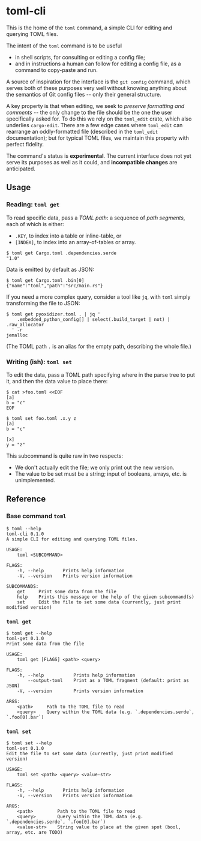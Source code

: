 # toml-cli

This is the home of the `toml` command, a simple CLI for editing
and querying TOML files.

The intent of the `toml` command is to be useful
 * in shell scripts, for consulting or editing a config file;
 * and in instructions a human can follow for editing a config file,
   as a command to copy-paste and run.

A source of inspiration for the interface is the `git config` command,
which serves both of these purposes very well without knowing anything
about the semantics of Git config files -- only their general
structure.

A key property is that when editing, we seek to *preserve formatting
and comments* -- the only change to the file should be the one the
user specifically asked for.  To do this we rely on the `toml_edit`
crate, which also underlies `cargo-edit`.  There are a few edge cases
where `toml_edit` can rearrange an oddly-formatted file (described in
the `toml_edit` documentation); but for typical TOML files, we
maintain this property with perfect fidelity.

The command's status is **experimental**.  The current interface does
not yet serve its purposes as well as it could, and **incompatible
changes** are anticipated.

## Usage

### Reading: `toml get`

To read specific data, pass a *TOML path*: a sequence of *path
segments*, each of which is either:
 * `.KEY`, to index into a table or inline-table, or
 * `[INDEX]`, to index into an array-of-tables or array.

```
$ toml get Cargo.toml .dependencies.serde
"1.0"
```

Data is emitted by default as JSON:

```
$ toml get Cargo.toml .bin[0]
{"name":"toml","path":"src/main.rs"}
```

If you need a more complex query, consider a tool like `jq`, with
`toml` simply transforming the file to JSON:

```
$ toml get pyoxidizer.toml . | jq '
    .embedded_python_config[] | select(.build_target | not) | .raw_allocator
  ' -r
jemalloc
```

(The TOML path `.` is an alias for the empty path, describing the
whole file.)

### Writing (ish): `toml set`

To edit the data, pass a TOML path specifying where in the parse tree
to put it, and then the data value to place there:

```
$ cat >foo.toml <<EOF
[a]
b = "c"
EOF

$ toml set foo.toml .x.y z
[a]
b = "c"

[x]
y = "z"
```

This subcommand is quite raw in two respects:
 * We don't actually edit the file; we only print out the new version.
 * The value to be set must be a string; input of booleans, arrays, etc.
   is unimplemented.

## Reference

### Base command `toml`

```
$ toml --help
toml-cli 0.1.0
A simple CLI for editing and querying TOML files.

USAGE:
    toml <SUBCOMMAND>

FLAGS:
    -h, --help       Prints help information
    -V, --version    Prints version information

SUBCOMMANDS:
    get     Print some data from the file
    help    Prints this message or the help of the given subcommand(s)
    set     Edit the file to set some data (currently, just print modified version)
```

### `toml get`

```
$ toml get --help
toml-get 0.1.0
Print some data from the file

USAGE:
    toml get [FLAGS] <path> <query>

FLAGS:
    -h, --help           Prints help information
        --output-toml    Print as a TOML fragment (default: print as JSON)
    -V, --version        Prints version information

ARGS:
    <path>     Path to the TOML file to read
    <query>    Query within the TOML data (e.g. `.dependencies.serde`, `.foo[0].bar`)
```

### `toml set`

```
$ toml set --help
toml-set 0.1.0
Edit the file to set some data (currently, just print modified version)

USAGE:
    toml set <path> <query> <value-str>

FLAGS:
    -h, --help       Prints help information
    -V, --version    Prints version information

ARGS:
    <path>         Path to the TOML file to read
    <query>        Query within the TOML data (e.g. `.dependencies.serde`, `.foo[0].bar`)
    <value-str>    String value to place at the given spot (bool, array, etc. are TODO)
```
